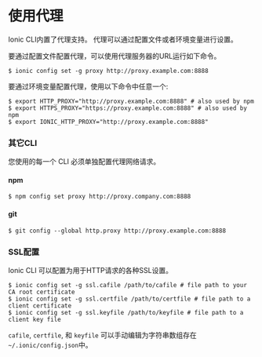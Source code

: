 ---
---

# 使用代理

Ionic CLI内置了代理支持。 代理可以通过配置文件或者环境变量进行设置。

要通过配置文件配置代理，可以使用代理服务器的URL运行如下命令。

```shell
$ ionic config set -g proxy http://proxy.example.com:8888
```

要通过环境变量配置代理，使用以下命令中任意一个:

```shell
$ export HTTP_PROXY="http://proxy.example.com:8888" # also used by npm
$ export HTTPS_PROXY="https://proxy.example.com:8888" # also used by npm
$ export IONIC_HTTP_PROXY="http://proxy.example.com:8888"
```

### 其它CLI

您使用的每一个 CLI 必须单独配置代理网络请求。

#### npm

```shell
$ npm config set proxy http://proxy.company.com:8888
```

#### git

```shell
$ git config --global http.proxy http://proxy.example.com:8888
```

### SSL配置

Ionic CLI 可以配置为用于HTTP请求的各种SSL设置。

```shell
$ ionic config set -g ssl.cafile /path/to/cafile # file path to your CA root certificate
$ ionic config set -g ssl.certfile /path/to/certfile # file path to a client certificate
$ ionic config set -g ssl.keyfile /path/to/keyfile # file path to a client key file
```

`cafile`, `certfile`, 和 `keyfile` 可以手动编辑为字符串数组存在 `~/.ionic/config.json`中。